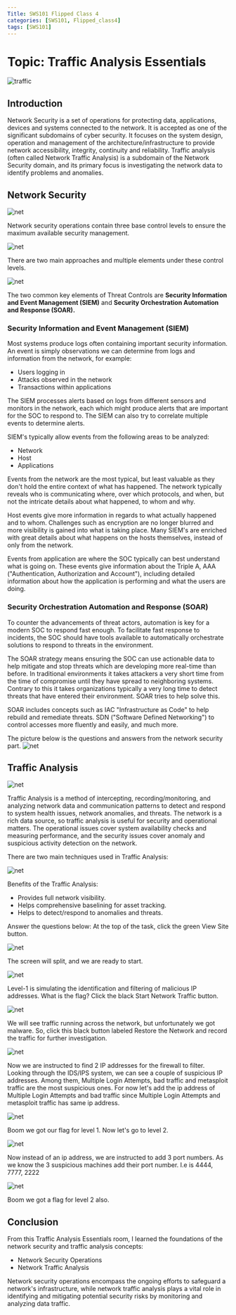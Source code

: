 ```yaml
---
Title: SWS101 Flipped Class 4
categories: [SWS101, Flipped_class4]
tags: [SWS101]
---
```


# Topic: Traffic Analysis Essentials

![traffic](/pictures/SWS_pictures/traffic.png)

## Introduction
Network Security is a set of operations for protecting data, applications, devices and systems connected to the network. It is accepted as one of the significant subdomains of cyber security. It focuses on the system design, operation and management of the architecture/infrastructure to provide network accessibility, integrity, continuity and reliability. Traffic analysis (often called Network Traffic Analysis) is a subdomain of the Network Security domain, and its primary focus is investigating the network data to identify problems and anomalies. 

## Network Security
![net](/pictures/SWS_pictures/networkdata.png)

Network security operations contain three base control levels to ensure the maximum available security management.

![net](/pictures/SWS_pictures/networklevel.png)

There are two main approaches and multiple elements under these control levels.

![net](/pictures/SWS_pictures/mainapproach.png)

The two common key elements of Threat Controls are <b>Security Information and Event Management (SIEM)</b> and <b>Security Orchestration Automation and Response (SOAR).</b>

### Security Information and Event Management (SIEM)
Most systems produce logs often containing important security information. An event is simply observations we can determine from logs and information from the network, for example:
- Users logging in
- Attacks observed in the network
- Transactions within applications

The SIEM processes alerts based on logs from different sensors and monitors in the network, each which might produce alerts that are important for the SOC to respond to. The SIEM can also try to correlate multiple events to determine alerts.

SIEM's typically allow events from the following areas to be analyzed:
- Network
- Host
- Applications

Events from the network are the most typical, but least valuable as they don't hold the entire context of what has happened. The network typically reveals who is communicating where, over which protocols, and when, but not the intricate details about what happened, to whom and why.

Host events give more information in regards to what actually happened and to whom. Challenges such as encryption are no longer blurred and more visibility is gained into what is taking place. Many SIEM's are enriched with great details about what happens on the hosts themselves, instead of only from the network.

Events from application are where the SOC typically can best understand what is going on. These events give information about the Triple A, AAA ("Authentication, Authorization and Account"), including detailed information about how the application is performing and what the users are doing.


### Security Orchestration Automation and Response (SOAR)
To counter the advancements of threat actors, automation is key for a modern SOC to respond fast enough. To facilitate fast response to incidents, the SOC should have tools available to automatically orchestrate solutions to respond to threats in the environment.

The SOAR strategy means ensuring the SOC can use actionable data to help mitigate and stop threats which are developing more real-time than before. In traditional environments it takes attackers a very short time from the time of compromise until they have spread to neighboring systems. Contrary to this it takes organizations typically a very long time to detect threats that have entered their environment. SOAR tries to help solve this.

SOAR includes concepts such as IAC "Infrastructure as Code" to help rebuild and remediate threats. SDN ("Software Defined Networking") to control accesses more fluently and easily, and much more.

The picture below is the questions and answers from the network security part.
![net](/pictures/SWS_pictures/QnA.png)

## Traffic Analysis
![net](/pictures/SWS_pictures/trafficanalysis.png)

Traffic Analysis is a method of intercepting, recording/monitoring, and analyzing network data and communication patterns to detect and respond to system health issues, network anomalies, and threats. The network is a rich data source, so traffic analysis is useful for security and operational matters. The operational issues cover system availability checks and measuring performance, and the security issues cover anomaly and suspicious activity detection on the network.

There are two main techniques used in Traffic Analysis:

![net](/pictures/SWS_pictures/flow.png)

Benefits of the Traffic Analysis:
- Provides full network visibility.
- Helps comprehensive baselining for asset tracking.
- Helps to detect/respond to anomalies and threats.

Answer the questions below:
At the top of the task, click the green View Site button.

![net](/pictures/SWS_pictures/viewsite.png)

The screen will split, and we are  ready to start.

![net](/pictures/SWS_pictures/Netsec.png)

Level-1 is simulating the identification and filtering of malicious IP addresses.
What is the flag?
Click the black Start Network Traffic button.

![net](/pictures/SWS_pictures/restorerun.png)

We will see traffic running across the network, but unfortunately we got malware. So, click this  black button labeled Restore the Network and record the traffic for further investigation.

![net](/pictures/SWS_pictures/log.png)

Now we are instructed to find 2 IP addresses for the firewall to filter. Looking through the IDS/IPS system, we can see a couple of suspicious IP addresses. Among them, Multiple Login Attempts, bad traffic and metasploit traffic are the most suspicious ones. For now let's add the ip address of Multiple Login Attempts and bad traffic since Multiple Login Attempts and metasploit traffic has same ip address.

![net](/pictures/SWS_pictures/level1flag.png)

Boom we got our flag for level 1. Now let's go to level 2.

![net](/pictures/SWS_pictures/level2.png)

Now instead of an ip address, we are instructed to add 3 port numbers. As we know the 3 suspicious machines add their port number. I.e is 4444, 7777, 2222

![net](/pictures/SWS_pictures/level2flag.png)

Boom we got a flag for level 2 also.

## Conclusion
From this Traffic Analysis Essentials room, I learned the foundations of the network security and traffic analysis concepts:
- Network Security Operations
- Network Traffic Analysis

Network security operations encompass the ongoing efforts to safeguard a network's infrastructure, while network traffic analysis plays a vital role in identifying and mitigating potential security risks by monitoring and analyzing data traffic.
